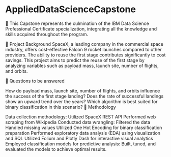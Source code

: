 # AppliedDataScienceCapstone

🚀 This Capstone represents the culmination of the IBM Data Science Professional Certificate specialization, integrating all the knowledge and skills acquired throughout the program.

📄 Project Background
SpaceX, a leading company in the commercial space industry, offers cost-effective Falcon 9 rocket launches compared to other providers. The ability to reuse the first stage contributes significantly to cost savings. This project aims to predict the reuse of the first stage by analyzing variables such as payload mass, launch site, number of flights, and orbits.

📄 Questions to be answered

How do payload mass, launch site, number of flights, and orbits influence the success of the first stage landing?
Does the rate of successful landings show an upward trend over the years?
Which algorithm is best suited for binary classification in this scenario?
📄 Methodology

Data collection methodology:
Utilized SpaceX REST API
Performed web scraping from Wikipedia
Conducted data wrangling:
Filtered the data
Handled missing values
Utilized One Hot Encoding for binary classification preparation
Performed exploratory data analysis (EDA) using visualization and SQL
Utilized Folium and Plotly Dash for interactive visual analytics
Employed classification models for predictive analysis:
Built, tuned, and evaluated the models to achieve optimal results.
